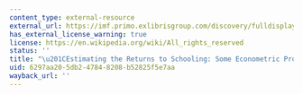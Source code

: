 ```yaml
---
content_type: external-resource
external_url: https://imf.primo.exlibrisgroup.com/discovery/fulldisplay?docid=cdi_proquest_journals_214680746&context=PC&vid=01TIMF_INST:Shared&lang=en&search_scope=MyInst_and_CI&adaptor=Primo%20Central&query=null,,2009&facet=citing,exact,cdi_FETCH-LOGICAL-c6007-503f535136148ab8ee84ee51a1b90d2853ee534a8e2ad5d057ff9546a093840f3&offset=10
has_external_license_warning: true
license: https://en.wikipedia.org/wiki/All_rights_reserved
status: ''
title: "\u201CEstimating the Returns to Schooling: Some Econometric Problems.\u201D"
uid: 6297aa20-5db2-4784-8208-b52825f5e7aa
wayback_url: ''
---
```

